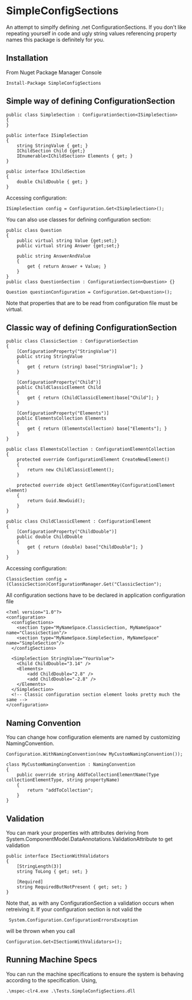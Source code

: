 ﻿SimpleConfigSections
====================

An attempt to simplfy defining .net ConfigurationSections.
If you don't like repeating yourself in code and ugly string values referencing property names this package is definitely for you.

Installation
---------------------
From Nuget Package Manager Console
	
	Install-Package SimpleConfigSections


Simple way of defining ConfigurationSection
---------------------
	public class SimpleSection : ConfigurationSection<ISimpleSection>
    {
    }
	
	public interface ISimpleSection
    {
        string StringValue { get; }
        IChildSection Child {get;}
        IEnumerable<IChildSection> Elements { get; }
    }
	
    public interface IChildSection
    {
        double ChildDouble { get; }
    }

Accessing configuration:
	
	ISimpleSection config = Configuration.Get<ISimpleSection>();
	
You can also use classes for defining configuration section:

	public class Question 
	{
		public virtual string Value {get;set;}
		public virtual string Answer {get;set;}
		
		public string AnswerAndValue 
		{
			get { return Answer + Value; }
		}
	}
	public class QuestionSection : ConfigurationSection<Question> {}
	
	Question questionConfiguration = Configuration.Get<Question>();

Note that properties that are to be read from configuration file must be virtual.
	
Classic way of defining ConfigurationSection
---------------------
	public class ClassicSection : ConfigurationSection
    {
        [ConfigurationProperty("StringValue")]
        public string StringValue
        {
            get { return (string) base["StringValue"]; }
        }
		
        [ConfigurationProperty("Child")]
        public ChildClassicElement Child
        {
            get { return (ChildClassicElement)base["Child"]; }
        }

        [ConfigurationProperty("Elements")]
        public ElementsCollection Elements
        {
            get { return (ElementsCollection) base["Elements"]; }
        }
    }
	
    public class ElementsCollection : ConfigurationElementCollection
    {
        protected override ConfigurationElement CreateNewElement()
        {
            return new ChildClassicElement();
        }

        protected override object GetElementKey(ConfigurationElement element)
        {
            return Guid.NewGuid();
        }
    }
	
    public class ChildClassicElement : ConfigurationElement
    {
        [ConfigurationProperty("ChildDouble")]
        public double ChildDouble
        {
            get { return (double) base["ChildDouble"]; }
        }
    }
	
Accessing configuration:
	
	ClassicSection config = (ClassicSection)ConfigurationManager.Get("ClassicSection");
	
All configuration sections have to be declared in application configuration file

	<?xml version="1.0"?>
	<configuration>
	  <configSections>
		<section type="MyNameSpace.ClassicSection, MyNameSpace" name="ClassicSection"/>
		<section type="MyNameSpace.SimpleSection, MyNameSpace" name="SimpleSection"/>
	  </configSections>
	  
	  <SimpleSection StringValue="YourValue">
		<Child ChildDouble="3.14" />
		<Elements>
			<add ChildDouble="2.8" />
			<add ChildDouble="-2.8" />
		</Elements>
	  </SimpleSection>
	  <!-- Classic configuration section element looks pretty much the same -->
	</configuration>

	
Naming Convention
---------------------
You can change how configuration elements are named by customizing NamingConvention.
	
	Configuration.WithNamingConvention(new MyCustomNamingConvention());
	
	class MyCustomNamingConvention : NamingConvention 
	{
		public override string AddToCollectionElementName(Type collectionElementType, string propertyName)
		{
			return "addToCollection";
		}
	}
	
Validation
---------------------
You can mark your properties with attributes deriving from System.ComponentModel.DataAnnotations.ValidationAttribute to get validation
	
	public interface ISectionWithValidators
    {
        [StringLength(3)]
        string ToLong { get; set; }
        
	    [Required]
        string RequiredButNotPresent { get; set; }
    }

Note that, as with any ConfigurationSection a validation occurs when retreiving it. If your configuration section is not valid the

	 System.Configuration.ConfigurationErrorsException
 
will be thrown when you call

	Configuration.Get<ISectionWithValidators>();
	
Running Machine Specs
---------------------
You can run the machine specifications to ensure the system is behaving according to the specification. Using,

	.\mspec-clr4.exe .\Tests.SimpleConfigSections.dll